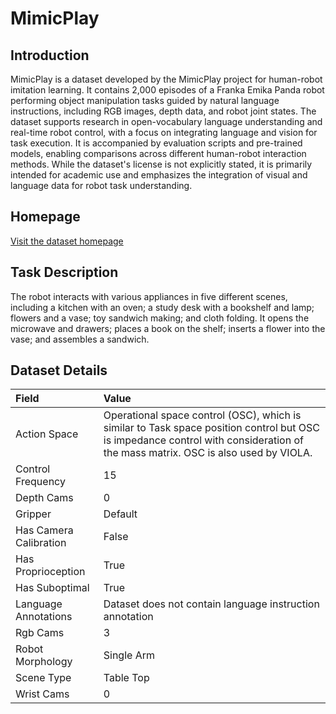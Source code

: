 # MimicPlay


## Introduction

MimicPlay is a dataset developed by the MimicPlay project for human-robot imitation learning. It contains 2,000 episodes of a Franka Emika Panda robot performing object manipulation tasks guided by natural language instructions, including RGB images, depth data, and robot joint states. The dataset supports research in open-vocabulary language understanding and real-time robot control, with a focus on integrating language and vision for task execution. It is accompanied by evaluation scripts and pre-trained models, enabling comparisons across different human-robot interaction methods. While the dataset's license is not explicitly stated, it is primarily intended for academic use and emphasizes the integration of visual and language data for robot task understanding.


## Homepage

[Visit the dataset homepage](https://mimic-play.github.io/)


## Task Description

The robot interacts with various appliances in five different scenes, including a kitchen with an oven; a study desk with a bookshelf and lamp; flowers and a vase; toy sandwich making; and cloth folding. It opens the microwave and drawers; places a book on the shelf; inserts a flower into the vase; and assembles a sandwich.


## Dataset Details

| Field                            | Value                    |
|:---------------------------------|:-------------------------|
| Action Space                     | Operational space control (OSC), which is similar to Task space position control but OSC is impedance control with consideration of the mass matrix. OSC is also used by VIOLA.           |
| Control Frequency                     | 15           |
| Depth Cams                     | 0           |
| Gripper                     | Default           |
| Has Camera Calibration                     | False           |
| Has Proprioception                     | True           |
| Has Suboptimal                     | True           |
| Language Annotations                     | Dataset does not contain language instruction annotation           |
| Rgb Cams                     | 3           |
| Robot Morphology                     | Single Arm           |
| Scene Type                     | Table Top           |
| Wrist Cams                     | 0           |


